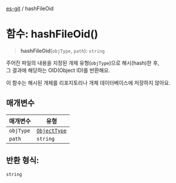 [es-git](../globals.md) / hashFileOid

# 함수: hashFileOid()

> **hashFileOid**(`objType`, `path`): `string`

주어진 파일의 내용을 지정된 개체 유형(`objType`)으로 해시(hash)한 후,  
그 결과에 해당하는 OID(Object ID)를 반환해요.

이 함수는 해시된 개체를 리포지토리나 개체 데이터베이스에 저장하지 않아요.

## 매개변수

| 매개변수      | 유형                                            |
|-----------|-----------------------------------------------|
| `objType` | [`ObjectType`](../enumerations/ObjectType.md) |
| `path`    | `string`                                      |

## 반환 형식:

`string`
